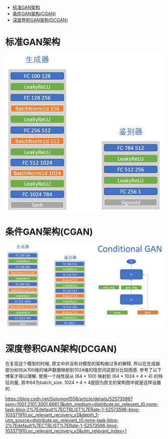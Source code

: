 - [标准GAN架构](#标准gan架构)
- [条件GAN架构(CGAN)](#条件gan架构cgan)
- [深度卷积GAN架构(DCGAN)](#深度卷积gan架构dcgan)

# 标准GAN架构
<img id='gan' src='架构图/GAN.png'>

# 条件GAN架构(CGAN)
<img id='cgan' src='架构图/CGAN.png'>

# 深度卷积GAN架构(DCGAN)

在复现这个模型的时候, 原文中并没有对模型的架构做过多的解释, 所以在生成器部分如何从100维的噪声数据映射到1024维的隐空间这部分比较困惑. 参考了以下博客才得以理解. 使用一个线性层从 (64 * 100) 映射到 (64 * 1024 * 4 * 4) 的特征向量, 其中64为batch_size. 1024 * 4 * 4是因为原文的架构图中就是这样设置的.

https://blog.csdn.net/Solomon1558/article/details/52573596?spm=1001.2101.3001.6661.1&utm_medium=distribute.pc_relevant_t0.none-task-blog-2%7Edefault%7ECTRLIST%7ERate-1-52573596-blog-103371910.pc_relevant_recovery_v2&depth_1-utm_source=distribute.pc_relevant_t0.none-task-blog-2%7Edefault%7ECTRLIST%7ERate-1-52573596-blog-103371910.pc_relevant_recovery_v2&utm_relevant_index=1